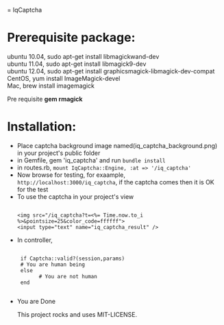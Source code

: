 = IqCaptcha

<h1>Prerequisite package:</h1>
ubuntu 10.04, sudo apt-get install libmagickwand-dev<br />
ubuntu 11.04, sudo apt-get install libmagick9-dev<br />
ubuntu 12.04, sudo apt-get install graphicsmagick-libmagick-dev-compat<br />
CentOS, yum install ImageMagick-devel<br />
Mac, brew install imagemagick<br />

Pre requisite <strong>gem rmagick</strong>

<h1>Installation:</h1>
<ul>
<li> Place captcha background image named(iq_captcha_background.png) in your project's public folder</li>
<li> in Gemfile, gem 'iq_captcha' and run <code>bundle install</code></li>
<li> in routes.rb, <code>mount IqCaptcha::Engine, :at => '/iq_captcha'</code> </li>

<li> Now browse for testing, for exaample, <code>http://localhost:3000/iq_captcha</code>, if the captcha comes then it is OK for the test</li>

<li> To use the captcha in your project's view 
<pre><code>
&lt;img src="/iq_captcha?t=<%= Time.now.to_i %>&pointsize=25&color_code=ffffff"&gt;
&lt;input type="text" name="iq_captcha_result" /&gt;
</code></pre>

<li> In controller,
 <pre><code>
 if Captcha::valid?(session,params)
 # You are human being
 else
       # You are not human
 end
 </code></pre>
<li> You are Done</li>


This project rocks and uses MIT-LICENSE.
